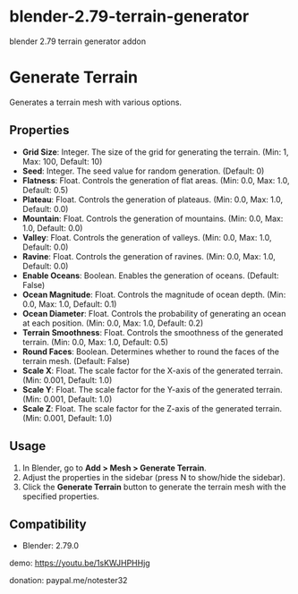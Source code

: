 # blender-2.79-terrain-generator
blender 2.79 terrain generator addon

# Generate Terrain

Generates a terrain mesh with various options.

## Properties

- **Grid Size**: Integer. The size of the grid for generating the terrain. (Min: 1, Max: 100, Default: 10)
- **Seed**: Integer. The seed value for random generation. (Default: 0)
- **Flatness**: Float. Controls the generation of flat areas. (Min: 0.0, Max: 1.0, Default: 0.5)
- **Plateau**: Float. Controls the generation of plateaus. (Min: 0.0, Max: 1.0, Default: 0.0)
- **Mountain**: Float. Controls the generation of mountains. (Min: 0.0, Max: 1.0, Default: 0.0)
- **Valley**: Float. Controls the generation of valleys. (Min: 0.0, Max: 1.0, Default: 0.0)
- **Ravine**: Float. Controls the generation of ravines. (Min: 0.0, Max: 1.0, Default: 0.0)
- **Enable Oceans**: Boolean. Enables the generation of oceans. (Default: False)
- **Ocean Magnitude**: Float. Controls the magnitude of ocean depth. (Min: 0.0, Max: 1.0, Default: 0.1)
- **Ocean Diameter**: Float. Controls the probability of generating an ocean at each position. (Min: 0.0, Max: 1.0, Default: 0.2)
- **Terrain Smoothness**: Float. Controls the smoothness of the generated terrain. (Min: 0.0, Max: 1.0, Default: 0.5)
- **Round Faces**: Boolean. Determines whether to round the faces of the terrain mesh. (Default: False)
- **Scale X**: Float. The scale factor for the X-axis of the generated terrain. (Min: 0.001, Default: 1.0)
- **Scale Y**: Float. The scale factor for the Y-axis of the generated terrain. (Min: 0.001, Default: 1.0)
- **Scale Z**: Float. The scale factor for the Z-axis of the generated terrain. (Min: 0.001, Default: 1.0)

## Usage

1. In Blender, go to **Add > Mesh > Generate Terrain**.
2. Adjust the properties in the sidebar (press N to show/hide the sidebar).
3. Click the **Generate Terrain** button to generate the terrain mesh with the specified properties.

## Compatibility

- Blender: 2.79.0

demo: https://youtu.be/1sKWJHPHHjg

donation: paypal.me/notester32
